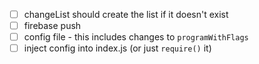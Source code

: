 - [ ] changeList should create the list if it doesn't exist
- [ ] firebase push
- [ ] config file - this includes changes to `programWithFlags`
- [ ] inject config into index.js (or just `require()` it)
